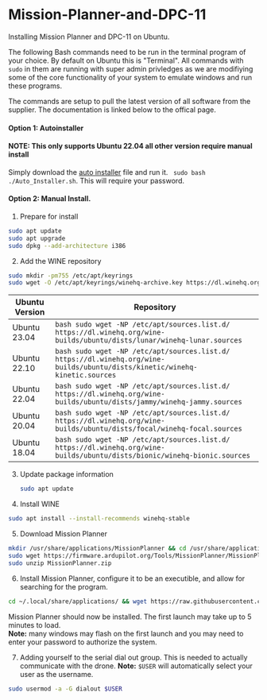 # Mission-Planner-and-DPC-11

Installing Mission Planner and DPC-11 on Ubuntu.

The following Bash commands need to be run in the terminal program of your choice. 
By default on Ubuntu this is "Terminal". All commands with ```sudo``` in them are running with super admin privledges as we are modifiying some of the core functionality of your system to emulate windows and run these programs. 

The commands are setup to pull the latest version of all software from the supplier. The documentation is linked below to the offical page. 
<h4>Option 1: Autoinstaller</h4>
<h4> NOTE: This only supports Ubuntu 22.04 all other version require manual install </h4>

Simply download the [auto installer](https://github.com/Direxfire/Mission-Planner-and-DPC-11-/blob/main/MissionPlanner/Auto_Installer.sh)  file and run it.
``` sudo bash ./Auto_Installer.sh```. This will require your password. 
<h4>Option 2: Manual Install. </h4>

1. Prepare for install

```bash
sudo apt update
sudo apt upgrade
sudo dpkg --add-architecture i386
```

2. Add the WINE repository

```bash
sudo mkdir -pm755 /etc/apt/keyrings  
sudo wget -O /etc/apt/keyrings/winehq-archive.key https://dl.winehq.org/wine-builds/winehq.key
```

| Ubuntu Version  | Repository |
| ------------- | ------------- |
| Ubuntu 23.04  | `bash sudo wget -NP /etc/apt/sources.list.d/ https://dl.winehq.org/wine-builds/ubuntu/dists/lunar/winehq-lunar.sources`  |
| Ubuntu 22.10  | `bash sudo wget -NP /etc/apt/sources.list.d/ https://dl.winehq.org/wine-builds/ubuntu/dists/kinetic/winehq-kinetic.sources`|
| Ubuntu 22.04  | `bash sudo wget -NP /etc/apt/sources.list.d/ https://dl.winehq.org/wine-builds/ubuntu/dists/jammy/winehq-jammy.sources `  |
| Ubuntu 20.04  | `bash sudo wget -NP /etc/apt/sources.list.d/ https://dl.winehq.org/wine-builds/ubuntu/dists/focal/winehq-focal.sources ` |
| Ubuntu 18.04  | `bash sudo wget -NP /etc/apt/sources.list.d/ https://dl.winehq.org/wine-builds/ubuntu/dists/bionic/winehq-bionic.sources ` |

3. Update package information
   ```bash
   sudo apt update
   ```
4. Install WINE

```bash
sudo apt install --install-recommends winehq-stable
```

5. Download Mission Planner

```bash
mkdir /usr/share/applications/MissionPlanner && cd /usr/share/applications/MissionPlanner
sudo wget https://firmware.ardupilot.org/Tools/MissionPlanner/MissionPlanner-stable.zip
sudo unzip MissionPlanner.zip
```

6. Install Mission Planner, configure it to be an executible, and allow for searching for the program.

```bash
cd ~/.local/share/applications/ && wget https://raw.githubusercontent.com/Direxfire/Mission-Planner-and-DPC-11-/main/MissionPlanner/MissionPlanner.desktop
```

Mission Planner should now be installed. The first launch may take up to 5 minutes to load.  
**Note:** many windows may flash on the first launch and you may need to enter your password to authorize the system.

7. Adding yourself to the serial dial out group. This is needed to actually communicate with the drone. 
**Note:** ```$USER``` will automatically select your user as the username.


```bash
sudo usermod -a -G dialout $USER
```

